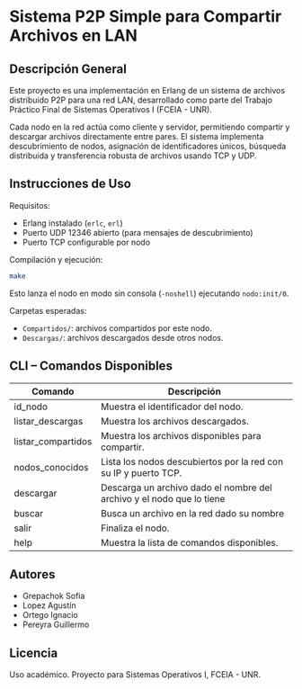 Sistema P2P Simple para Compartir Archivos en LAN
=================================================

Descripción General
-------------------

Este proyecto es una implementación en Erlang de un sistema de archivos distribuido P2P para una red LAN, desarrollado como parte del Trabajo Práctico Final de Sistemas Operativos I (FCEIA - UNR).

Cada nodo en la red actúa como cliente y servidor, permitiendo compartir y descargar archivos directamente entre pares. El sistema implementa descubrimiento de nodos, asignación de identificadores únicos, búsqueda distribuida y transferencia robusta de archivos usando TCP y UDP.

Instrucciones de Uso
--------------------

Requisitos:
- Erlang instalado (`erlc`, `erl`)
- Puerto UDP 12346 abierto (para mensajes de descubrimiento)
- Puerto TCP configurable por nodo

Compilación y ejecución:
```bash
make
```

Esto lanza el nodo en modo sin consola (`-noshell`) ejecutando `nodo:init/0`.

Carpetas esperadas:
- `Compartidos/`: archivos compartidos por este nodo.
- `Descargas/`: archivos descargados desde otros nodos.

CLI – Comandos Disponibles
--------------------------

| Comando               | Descripción                                                                 |
|-----------------------|-----------------------------------------------------------------------------|
| id_nodo              | Muestra el identificador del nodo.                                          |
| listar_descargas     | Muestra los archivos descargados.                                           |
| listar_compartidos   | Muestra los archivos disponibles para compartir.                            |
| nodos_conocidos      | Lista los nodos descubiertos por la red con su IP y puerto TCP.             |
| descargar            | Descarga un archivo dado el nombre del archivo y el nodo que lo tiene       |
| buscar               | Busca un archivo en la red dado su nombre                                   |
| salir                | Finaliza el nodo.                                                            |
| help                 | Muestra la lista de comandos disponibles.                                    |

Autores
-------

- Grepachok Sofia
- Lopez Agustín
- Ortego Ignacio
- Pereyra Guillermo

Licencia
--------

Uso académico. Proyecto para Sistemas Operativos I, FCEIA - UNR.

